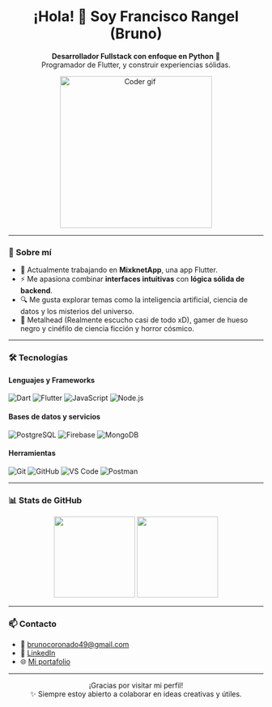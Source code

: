 <h1 align="center">¡Hola! 👋 Soy Francisco Rangel (Bruno)</h1>
<p align="center">
  <b>Desarrollador Fullstack con enfoque en Python</b> 🚀<br>
  Programador de Flutter, y construir experiencias sólidas.
</p>

<p align="center">
  <img src="https://media.giphy.com/media/L1R1tvI9svkIWwpVYr/giphy.gif" width="300" alt="Coder gif">
</p>

---

### 🧠 Sobre mí

- 🔭 Actualmente trabajando en **MixknetApp**, una app Flutter.
- ⚡ Me apasiona combinar **interfaces intuitivas** con **lógica sólida de backend**.
- 🔍 Me gusta explorar temas como la inteligencia artificial, ciencia de datos y los misterios del universo.
- 🤘 Metalhead (Realmente escucho casi de todo xD), gamer de hueso negro y cinéfilo de ciencia ficción y horror cósmico.

---

### 🛠️ Tecnologías

#### Lenguajes y Frameworks
![Dart](https://img.shields.io/badge/Dart-0175C2?logo=dart&logoColor=white)
![Flutter](https://img.shields.io/badge/Flutter-02569B?logo=flutter&logoColor=white)
![JavaScript](https://img.shields.io/badge/JavaScript-F7DF1E?logo=javascript&logoColor=black)
![Node.js](https://img.shields.io/badge/Node.js-339933?logo=node.js&logoColor=white)


#### Bases de datos y servicios
![PostgreSQL](https://img.shields.io/badge/PostgreSQL-336791?logo=postgresql&logoColor=white)
![Firebase](https://img.shields.io/badge/Firebase-FFCA28?logo=firebase&logoColor=black)
![MongoDB](https://img.shields.io/badge/MongoDB-47A248?logo=mongodb&logoColor=white)

#### Herramientas
![Git](https://img.shields.io/badge/Git-F05032?logo=git&logoColor=white)
![GitHub](https://img.shields.io/badge/GitHub-181717?logo=github&logoColor=white)
![VS Code](https://img.shields.io/badge/VS%20Code-007ACC?logo=visual-studio-code&logoColor=white)
![Postman](https://img.shields.io/badge/Postman-FF6C37?logo=postman&logoColor=white)

---

### 📊 Stats de GitHub

<p align="center">
  <img src="https://github-readme-stats.vercel.app/api?username=brunocoronado49&show_icons=true&theme=radical&hide=stars" height="160" />
  <img src="https://github-readme-stats.vercel.app/api/top-langs/?username=brunocoronado49&layout=compact&theme=radical" height="160" />
</p>

---

### 📫 Contacto

- 💌 brunocoronado49@gmail.com  
- 💼 [LinkedIn](https://www.linkedin.com/in/jfrc117)
- 🌐 [Mi portafolio](https://brunocoronado49.github.io)

---

<p align="center">
  ¡Gracias por visitar mi perfil!  
  <br>✨ Siempre estoy abierto a colaborar en ideas creativas y útiles.
</p>
